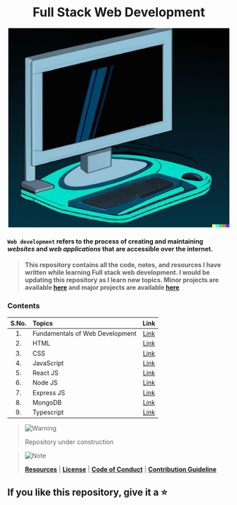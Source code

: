 <div align="center">

# Full Stack Web Development

<img src="./DALL_E_Generated.png" width="500" height="450" alt="DALL-E Generated Image of a old computer" />

</div>

#### `Web development` refers to the process of creating and maintaining _websites_ and _web applications_ that are accessible over the internet.

> #### This repository contains all the code, notes, and resources I have written while learning Full stack web development. I would be updating this repository as I learn new topics. Minor projects are available [here](./Minor%20Projects/) and major projects are available [here](./Major_project.md)

### Contents

| S.No. | Topics                          |                      Link                       |
| :---: | :------------------------------ | :---------------------------------------------: |
|  1.   | Fundamentals of Web Development | [Link](./01_Web%20Dev%20Fundamentals/Readme.md) |
|  2.   | HTML                            |               [Link](./02_HTML/)                |
|  3.   | CSS                             |                [Link](./03_CSS/)                |
|  4.   | JavaScript                      |                [Link](./04_JS/)                 |
|  5.   | React JS                        |               [Link](./05_REACT/)               |
|  6.   | Node JS                         |              [Link](./06_NODE_JS/)              |
|  7.   | Express JS                      |            [Link](./07_EXPRESS_JS/)             |
|  8.   | MongoDB                         |             [Link](./08_MONGO_DB/)              |
|  9.   | Typescript                      |                [Link](./09_TS/)                 |

> <picture>
>   <source media="(prefers-color-scheme: light)" srcset="https://raw.githubusercontent.com/Mqxx/GitHub-Markdown/main/blockquotes/badge/light-theme/warning.svg">
>   <img alt="Warning" src="https://raw.githubusercontent.com/Mqxx/GitHub-Markdown/main/blockquotes/badge/dark-theme/warning.svg">
> </picture><br>
>
> Repository under construction

> <picture>
>   <source media="(prefers-color-scheme: light)" srcset="https://raw.githubusercontent.com/Mqxx/GitHub-Markdown/main/blockquotes/badge/light-theme/note.svg">
>   <img alt="Note" src="https://raw.githubusercontent.com/Mqxx/GitHub-Markdown/main/blockquotes/badge/dark-theme/note.svg">
> </picture><br>
>
> **[Resources](./Extras/Resource.md)** | **[License](./Extras/LICENSE)** | **[Code of Conduct](./Extras/CODE_OF_CONDUCT.md)** | **[Contribution Guideline](./Extras/CONTRIBUTING.md)**

## If you like this repository, give it a ⭐️
